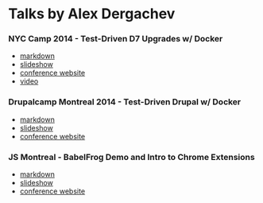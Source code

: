 Talks by Alex Dergachev
=======================

### NYC Camp 2014 - Test-Driven D7 Upgrades w/ Docker 

* [markdown](https://github.com/dergachev/presentations/tree/gh-pages/nyccamp-2014-docker/)
* [slideshow](http://dergachev.github.io/presentations/nyccamp-2014-docker/build/out.html)
* [conference website](http://www.nyccamp.org/session/test-driven-drupal-using-docker)
* [video](https://www.youtube.com/watch?v=T3WcL6vyOG0)

### Drupalcamp Montreal 2014 - Test-Driven Drupal w/ Docker 

* [markdown](https://github.com/dergachev/presentations/tree/gh-pages/drupalcamp-mtl-2014-docker/)
* [slideshow](http://dergachev.github.io/presentations/drupalcamp-mtl-2014-docker/build/out.html)
* [conference website](http://2014.drupalcampmontreal.com/fr/sessions/test-driven-drupal-using-docker)

### JS Montreal - BabelFrog Demo and Intro to Chrome Extensions

* [markdown](https://github.com/dergachev/presentations/tree/gh-pages/jsmtl-2014-babelfrog)
* [slideshow](http://dergachev.github.io/presentations/jsmtl-2014-babelfrog/build/out.html)
* [conference website](http://js-montreal.org/)
